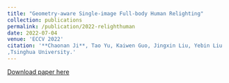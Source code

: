 ```yaml
---
title: "Geometry-aware Single-image Full-body Human Relighting"
collection: publications
permalink: /publication/2022-relighthuman
date: 2022-07-04
venue: 'ECCV 2022'
citation: '**Chaonan Ji**, Tao Yu, Kaiwen Guo, Jingxin Liu, Yebin Liu
,Tsinghua University.'
---
```


[Download paper here]()

<!-- Recommended citation: Your Name, You. (2009). "Paper Title Number 1." <i>Journal 1</i>. 1(1). -->

